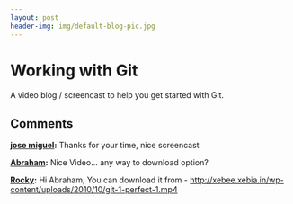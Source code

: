 ```yaml
---
layout: post
header-img: img/default-blog-pic.jpg
---
```


# Working with Git

A video blog / screencast to help you get started with Git.

## Comments

**[jose miguel](#3082 "2010-10-28 22:45:16"):** Thanks for your time, nice screencast

**[Abraham](#3055 "2010-10-25 16:16:14"):** Nice Video... any way to download option?

**[Rocky](#3059 "2010-10-26 09:28:11"):** Hi Abraham, You can download it from - http://xebee.xebia.in/wp-content/uploads/2010/10/git-1-perfect-1.mp4

